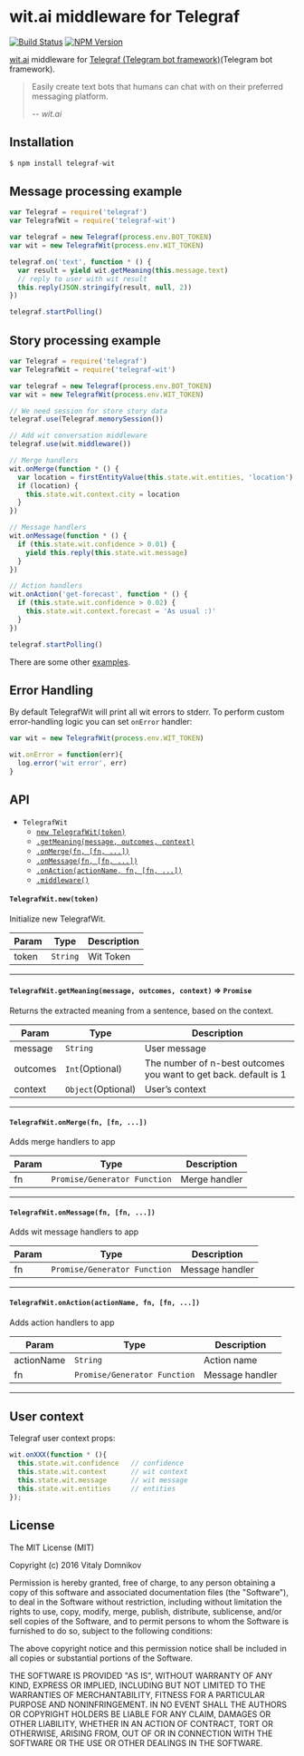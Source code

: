 # wit.ai middleware for Telegraf

[![Build Status](https://img.shields.io/travis/telegraf/telegraf-wit.svg?branch=master&style=flat-square)](https://travis-ci.org/telegraf/telegraf-wit)
[![NPM Version](https://img.shields.io/npm/v/telegraf-wit.svg?style=flat-square)](https://www.npmjs.com/package/telegraf-wit)

[wit.ai](https://wit.ai/) middleware for [Telegraf (Telegram bot framework)](https://github.com/telegraf/telegraf)(Telegram bot framework).

> Easily create text bots that humans can chat with on their preferred messaging platform.
>
> -- <cite>wit.ai</cite>

## Installation

```js
$ npm install telegraf-wit
```

## Message processing example
  
```js
var Telegraf = require('telegraf')
var TelegrafWit = require('telegraf-wit')

var telegraf = new Telegraf(process.env.BOT_TOKEN)
var wit = new TelegrafWit(process.env.WIT_TOKEN)

telegraf.on('text', function * () {
  var result = yield wit.getMeaning(this.message.text)
  // reply to user with wit result
  this.reply(JSON.stringify(result, null, 2))
})

telegraf.startPolling()

```

## Story processing example
  
```js
var Telegraf = require('telegraf')
var TelegrafWit = require('telegraf-wit')

var telegraf = new Telegraf(process.env.BOT_TOKEN)
var wit = new TelegrafWit(process.env.WIT_TOKEN)

// We need session for store story data
telegraf.use(Telegraf.memorySession())

// Add wit conversation middleware
telegraf.use(wit.middleware())

// Merge handlers
wit.onMerge(function * () {
  var location = firstEntityValue(this.state.wit.entities, 'location')
  if (location) {
    this.state.wit.context.city = location
  }
})

// Message handlers
wit.onMessage(function * () {
  if (this.state.wit.confidence > 0.01) {
    yield this.reply(this.state.wit.message)
  }
})

// Action handlers
wit.onAction('get-forecast', function * () {
  if (this.state.wit.confidence > 0.02) {
    this.state.wit.context.forecast = 'As usual :)'
  }
})

telegraf.startPolling()

```

There are some other [examples](https://github.com/telegraf/telegraf-wit/tree/master/examples).


## Error Handling

By default TelegrafWit will print all wit errors to stderr. 
To perform custom error-handling logic you can set `onError` handler:

```js
var wit = new TelegrafWit(process.env.WIT_TOKEN)

wit.onError = function(err){
  log.error('wit error', err)
}
```

## API

* `TelegrafWit`
  * [`new TelegrafWit(token)`](#new)
  * [`.getMeaning(message, outcomes, context)`](#getMeaning)
  * [`.onMerge(fn, [fn, ...])`](#onMerge)
  * [`.onMessage(fn, [fn, ...])`](#onMessage)
  * [`.onAction(actionName, fn, [fn, ...])`](#onAction)
  * [`.middleware()`](#middleware)
 
<a name="new"></a>
#### `TelegrafWit.new(token)`

Initialize new TelegrafWit.

| Param | Type | Description |
| --- | --- | --- |
| token | `String` | Wit Token |

* * *

<a name="getMeaning"></a>
#### `TelegrafWit.getMeaning(message, outcomes, context)` => `Promise`

Returns the extracted meaning from a sentence, based on the context. 

| Param | Type | Description |
| ---  | --- | --- |
| message  | `String` | User message |
| outcomes  | `Int`(Optional) | The number of n-best outcomes you want to get back. default is 1 |
| context  | `Object`(Optional) | User’s context |

* * *

<a name="onMerge"></a>
#### `TelegrafWit.onMerge(fn, [fn, ...])`

Adds merge handlers to app

| Param | Type | Description |
| ---  | --- | --- |
| fn  | `Promise/Generator Function` | Merge handler |

* * *

<a name="onMessage"></a>
#### `TelegrafWit.onMessage(fn, [fn, ...])`

Adds wit message handlers to app

| Param | Type | Description |
| ---  | --- | --- |
| fn  | `Promise/Generator Function` | Message handler |

* * *

<a name="onMessage"></a>
#### `TelegrafWit.onAction(actionName, fn, [fn, ...])`

Adds action handlers to app 

| Param | Type | Description |
| ---  | --- | --- |
| actionName | `String` | Action name |
| fn  | `Promise/Generator Function` | Message handler |

* * *

## User context

Telegraf user context props:

```js
wit.onXXX(function * (){
  this.state.wit.confidence   // confidence
  this.state.wit.context      // wit context
  this.state.wit.message      // wit message
  this.state.wit.entities     // entities
});
```

## License

The MIT License (MIT)

Copyright (c) 2016 Vitaly Domnikov

Permission is hereby granted, free of charge, to any person obtaining a copy
of this software and associated documentation files (the "Software"), to deal
in the Software without restriction, including without limitation the rights
to use, copy, modify, merge, publish, distribute, sublicense, and/or sell
copies of the Software, and to permit persons to whom the Software is
furnished to do so, subject to the following conditions:

The above copyright notice and this permission notice shall be included in all
copies or substantial portions of the Software.

THE SOFTWARE IS PROVIDED "AS IS", WITHOUT WARRANTY OF ANY KIND, EXPRESS OR
IMPLIED, INCLUDING BUT NOT LIMITED TO THE WARRANTIES OF MERCHANTABILITY,
FITNESS FOR A PARTICULAR PURPOSE AND NONINFRINGEMENT. IN NO EVENT SHALL THE
AUTHORS OR COPYRIGHT HOLDERS BE LIABLE FOR ANY CLAIM, DAMAGES OR OTHER
LIABILITY, WHETHER IN AN ACTION OF CONTRACT, TORT OR OTHERWISE, ARISING FROM,
OUT OF OR IN CONNECTION WITH THE SOFTWARE OR THE USE OR OTHER DEALINGS IN THE
SOFTWARE.

